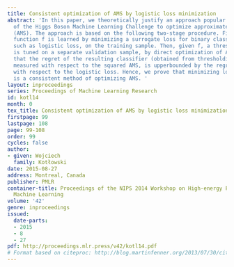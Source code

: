 ```yaml
---
title: Consistent optimization of AMS by logistic loss minimization
abstract: 'In this paper, we theoretically justify an approach popular among participants
  of the Higgs Boson Machine Learning Challenge to optimize approximate median significance
  (AMS). The approach is based on the following two-stage procedure. First, a real-valued
  function f is learned by minimizing a surrogate loss for binary classification,
  such as logistic loss, on the training sample. Then, given f, a threshold \hatθ
  is tuned on a separate validation sample, by direct optimization of AMS. We show
  that the regret of the resulting classifier (obtained from thresholding f on \hatθ)
  measured with respect to the squared AMS, is upperbounded by the regret of f measured
  with respect to the logistic loss. Hence, we prove that minimizing logistic surrogate
  is a consistent method of optimizing AMS. '
layout: inproceedings
series: Proceedings of Machine Learning Research
id: kotl14
month: 0
tex_title: Consistent optimization of AMS by logistic loss minimization
firstpage: 99
lastpage: 108
page: 99-108
order: 99
cycles: false
author:
- given: Wojciech
  family: Kotłowski
date: 2015-08-27
address: Montreal, Canada
publisher: PMLR
container-title: Proceedings of the NIPS 2014 Workshop on High-energy Physics and
  Machine Learning
volume: '42'
genre: inproceedings
issued:
  date-parts:
  - 2015
  - 8
  - 27
pdf: http://proceedings.mlr.press/v42/kotl14.pdf
# Format based on citeproc: http://blog.martinfenner.org/2013/07/30/citeproc-yaml-for-bibliographies/
---
```

